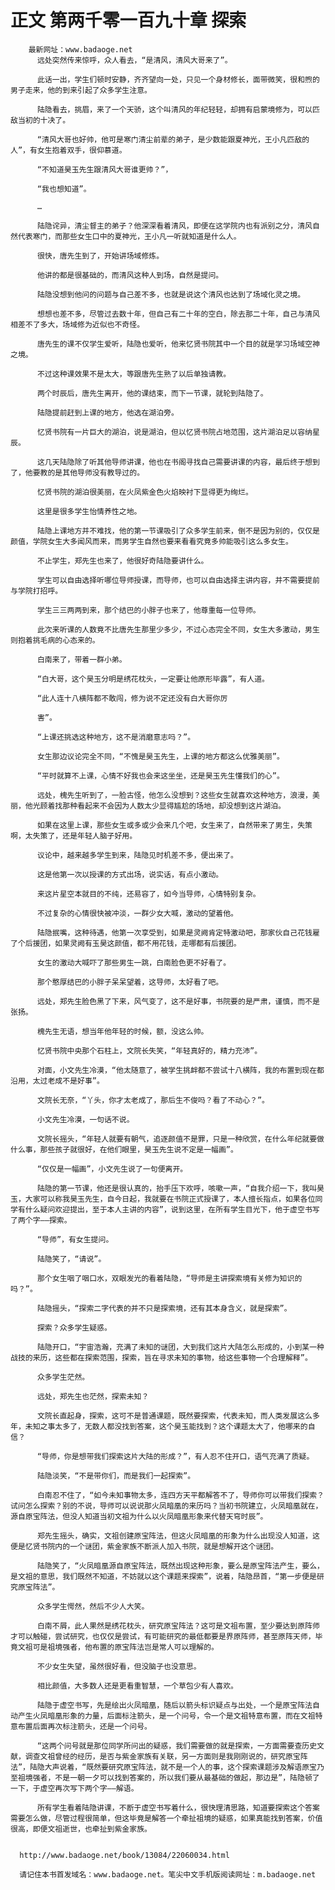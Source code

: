 # 正文 第两千零一百九十章 探索
        最新网址：www.badaoge.net
          远处突然传来惊呼，众人看去，“是清风，清风大哥来了”。
      
          此话一出，学生们顿时安静，齐齐望向一处，只见一个身材修长，面带微笑，很和煦的男子走来，他的到来引起了众多学生注意。
      
          陆隐看去，挑眉，来了一个天骄，这个叫清风的年纪轻轻，却拥有启蒙境修为，可以匹敌当初的十决了。
      
          “清风大哥也好帅，他可是寒门清尘前辈的弟子，是少数能跟夏神光，王小凡匹敌的人”，有女生抱着双手，很仰慕道。
      
          “不知道昊玉先生跟清风大哥谁更帅？”，
      
          “我也想知道”。
      
          …
      
          陆隐诧异，清尘督主的弟子？他深深看着清风，即便在这学院内也有派别之分，清风自然代表寒门，而那些女生口中的夏神光，王小凡一听就知道是什么人。
      
          很快，唐先生到了，开始讲场域修炼。
      
          他讲的都是很基础的，而清风这种人到场，自然是提问。
      
          陆隐没想到他问的问题与自己差不多，也就是说这个清风也达到了场域化灵之境。
      
          想想也差不多，尽管过去数十年，但自己有二十年的空白，除去那二十年，自己与清风相差不了多大，场域修为近似也不奇怪。
      
          唐先生的课不仅学生爱听，陆隐也爱听，他来忆贤书院其中一个目的就是学习场域空神之境。
      
          不过这种课效果不是太大，等跟唐先生熟了以后单独请教。
      
          两个时辰后，唐先生离开，他的课结束，而下一节课，就轮到陆隐了。
      
          陆隐提前赶到上课的地方，他选在湖泊旁。
      
          忆贤书院有一片巨大的湖泊，说是湖泊，但以忆贤书院占地范围，这片湖泊足以容纳星辰。
      
          这几天陆隐除了听其他导师讲课，他也在书阁寻找自己需要讲课的内容，最后终于想到了，他要教的是其他导师没有教导过的。
      
          忆贤书院的湖泊很美丽，在火凤紫金色火焰映衬下显得更为绚烂。
      
          这里是很多学生怡情养性之地。
      
          陆隐上课地方并不难找，他的第一节课吸引了众多学生前来，倒不是因为别的，仅仅是颜值，学院女生大多闻风而来，而男学生自然也要来看看究竟多帅能吸引这么多女生。
      
          不止学生，郑先生也来了，他很好奇陆隐要讲什么。
      
          学生可以自由选择听哪位导师授课，而导师，也可以自由选择主讲内容，并不需要提前与学院打招呼。
      
          学生三三两两到来，那个结巴的小胖子也来了，他尊重每一位导师。
      
          此次来听课的人数竟不比唐先生那里少多少，不过心态完全不同，女生大多激动，男生则抱着挑毛病的心态来的。
      
          白南来了，带着一群小弟。
      
          “白大哥，这个昊玉分明是绣花枕头，一定要让他原形毕露”，有人道。
      
          “此人连十八横阵都不敢闯，修为说不定还没有白大哥你厉
      
          害”。
      
          “上课还挑选这种地方，这不是消磨意志吗？”。
      
          女生那边议论完全不同，“不愧是昊玉先生，上课的地方都这么优雅美丽”。
      
          “平时就算不上课，心情不好我也会来这坐坐，还是昊玉先生懂我们的心”。
      
          远处，槐先生听到了，一脸古怪，他怎么没想到？这些女生就喜欢这种地方，浪漫，美丽，他光顾着找那种看起来不会因为人数太少显得尴尬的场地，却没想到这片湖泊。
      
          如果在这里上课，那些女生或多或少会来几个吧，女生来了，自然带来了男生，失策啊，太失策了，还是年轻人脑子好用。
      
          议论中，越来越多学生到来，陆隐见时机差不多，便出来了。
      
          这是他第一次以授课的方式出场，说实话，有点小激动。
      
          来这片星空本就目的不纯，还易容了，如今当导师，心情特别复杂。
      
          不过复杂的心情很快被冲淡，一群少女大喊，激动的望着他。
      
          陆隐抿嘴，这种待遇，他第一次享受到，如果是灵阙肯定特激动吧，那家伙自己花钱雇了个后援团，如果灵阙有玉昊这颜值，都不用花钱，走哪都有后援团。
      
          女生的激动大喊吓了那些男生一跳，白南脸色更不好看了。
      
          那个憨厚结巴的小胖子呆呆望着，这导师，太好看了吧。
      
          远处，郑先生脸色黑了下来，风气变了，这不是好事，书院要的是严肃，谨慎，而不是张扬。
      
          槐先生无语，想当年他年轻的时候，额，没这么帅。
      
          忆贤书院中央那个石柱上，文院长失笑，“年轻真好的，精力充沛”。
      
          对面，小文先生冷漠，“他太随意了，被学生挑衅都不尝试十八横阵，我的布置到现在都沿用，太过老成不是好事”。
      
          文院长无奈，“丫头，你才太老成了，那后生不俊吗？看了不动心？”。
      
          小文先生冷漠，一句话不说。
      
          文院长摇头，“年轻人就要有朝气，追逐颜值不是罪，只是一种欣赏，在什么年纪就要做什么事，那些孩子就很好，在他们眼里，昊玉先生说不定是一幅画”。
      
          “仅仅是一幅画”，小文先生说了一句便离开。
      
          陆隐的第一节课，他还是很认真的，抬手压下欢呼，咳嗽一声，“自我介绍一下，我叫昊玉，大家可以称我昊玉先生，自今日起，我就要在书院正式授课了，本人擅长指点，如果各位同学有什么疑问欢迎提出，至于本人主讲的内容”，说到这里，在所有学生目光下，他于虚空书写了两个字——探索。
      
          “导师”，有女生提问。
      
          陆隐笑了，“请说”。
      
          那个女生咽了咽口水，双眼发光的看着陆隐，“导师是主讲探索境有关修为知识的吗？”。
      
          陆隐摇头，“探索二字代表的并不只是探索境，还有其本身含义，就是探索”。
      
          探索？众多学生疑惑。
      
          陆隐开口，“宇宙浩瀚，充满了未知的谜团，大到我们这片大陆怎么形成的，小到某一种战技的来历，这些都在探索范围，探索，旨在寻求未知的事物，给这些事物一个合理解释”。
      
          众多学生茫然。
      
          远处，郑先生也茫然，探索未知？
      
          文院长直起身，探索，这可不是普通课题，既然要探索，代表未知，而人类发展这么多年，未知之事太多了，无数人都没找到答案，这个昊玉能找到？这个课题太大了，他哪来的自信？
      
          “导师，你是想带我们探索这片大陆的形成？”，有人忍不住开口，语气充满了质疑。
      
          陆隐淡笑，“不是带你们，而是我们一起探索”。
      
          白南忍不住了，“如今未知事物太多，连四方天平都解答不了，导师你可以带我们探索？试问怎么探索？别的不说，导师可以说说那火凤暗凰的来历吗？当初书院建立，火凤暗凰就在，源自原宝阵法，但没人知道当初文祖为什么以火凤暗凰形象来代替天穹时辰”。
      
          郑先生摇头，确实，文祖创建原宝阵法，但这火凤暗凰的形象为什么出现没人知道，这便是忆贤书院内的一个谜团，紫金家族不断派人加入书院，就是想解开这个谜团。
      
          陆隐笑了，“火凤暗凰源自原宝阵法，既然出现这种形象，要么是原宝阵法产生，要么，是文祖的意思，我们既然不知道，不妨就以这个课题来探索”，说着，陆隐昂首，“第一步便是研究原宝阵法”。
      
          众多学生愕然，然后不少人大笑。
      
          白南不屑，此人果然是绣花枕头，研究原宝阵法？这可是文祖布置，至少要达到原阵师才可以触碰，尝试研究，也仅仅是尝试，有可能研究的最低都要是界原阵师，甚至原阵天师，毕竟文祖可是祖境强者，他布置的原宝阵法岂是常人可以理解的。
      
          不少女生失望，虽然很好看，但没脑子也没意思。
      
          相比颜值，大多数人还是更看重智慧，一个草包少有人喜欢。
      
          陆隐于虚空书写，先是绘出火凤暗凰，随后以箭头标识疑点与出处，一个是原宝阵法自动产生火凤暗凰形象的力量，后面标注箭头，是一个问号，令一个是文祖特意布置，而在文祖特意布置后面再次标注箭头，还是一个问号。
      
          “这两个问号就是那位同学所问出的疑惑，我们需要做的就是探索，一方面需要查历史文献，调查文祖曾经的经历，是否与紫金家族有关联，另一方面则是我刚刚说的，研究原宝阵法”，陆隐大声说着，“既然要研究原宝阵法，就不是一个人的事，这个探索课题涉及解语原宝乃至祖境强者，不是一朝一夕可以找到答案的，所以我们要从最基础的做起，那边是”，陆隐顿了一下，于虚空再次写下两个字——解语。
      
          所有学生看着陆隐讲课，不断于虚空书写着什么，很快理清思路，知道要探索这个答案需要怎么做，尽管过程很简单，但这毕竟是解答一个牵扯祖境的疑惑，如果真能找到答案，价值很高，即便文祖逝世，也牵扯到紫金家族。
      
      
      http://www.badaoge.net/book/13084/22060034.html
      
      请记住本书首发域名：www.badaoge.net。笔尖中文手机版阅读网址：m.badaoge.net
